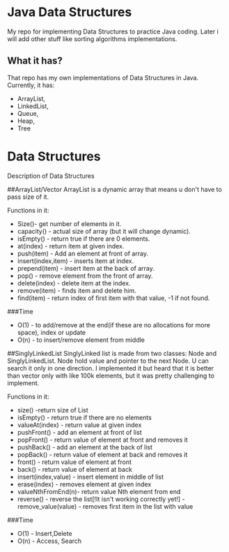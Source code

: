 # Java Data Structures
My repo for implementing Data Structures to practice Java coding. Later i will
add other stuff like sorting algorithms implementations.

## What it has?
That repo has my own implementations of Data Structures in Java. Currently, it has:
- ArrayList,
- LinkedList,
- Queue,
- Heap,
- Tree

# Data Structures
Description of Data Structures 


##ArrayList/Vector
ArrayList is a dynamic array that means u don't have to pass size of it.

Functions in it:
-  Size()- get number of elements in it.
- capacity() - actual size of array (but it will change dynamic).
- isEmpty() - return true if there are 0 elements.
- at(index) - return item at given index.
- push(item) - Add an element at front of array.
- insert(index,item) - inserts item at index.
- prepend(item) - insert item at the back of array.
- pop() - remove element from the front of array.
- delete(index) - delete item at the index.
- remove(item) - finds item and delete him.
- find(item) - return index of first item with that value, -1 if not found.


###Time
* O(1) - to add/remove at the end(if these are  no allocations for more space), index or update
* O(n) - to insert/remove element from middle

##SinglyLinkedList
SinglyLinked list is made from two classes: Node and SinglyLinkedList. Node hold value and pointer to the next 
Node. U can search it only in one direction. I implemented it but heard that
it is better than vector only with like 100k elements, but it was pretty challenging
to implement.

Functions in it:
- size() -return size of List
- isEmpty() - return true if there are no elements
- valueAt(index) - return value at given index
- pushFront() - add an element at front of list
- popFront() - return value of element at front and removes it
- pushBack() - add an element at the back of list
- popBack() - return value of element at back and removes it
- front() - return value of element at front
- back() - return value of element at back
- insert(index,value) - insert element in middle of list
- erase(index) - removes element at given index
- valueNthFromEnd(n)- return value Nth element from end
- reverse() - reverse the list[!It isn't working correctly yet!]
-remove_value(value) - removes first item in the list with value

###Time 

* O(1) - Insert,Delete
* O(n) - Access, Search